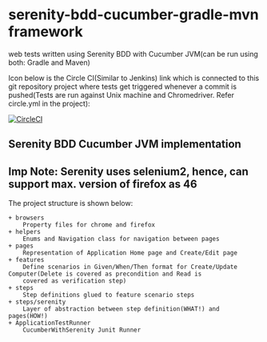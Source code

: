 # serenity-bdd-cucumber-gradle-mvn framework
web tests written using Serenity BDD with Cucumber JVM(can be run using both: Gradle and Maven)

Icon below is the Circle CI(Similar to Jenkins) link which is connected to this git repository project where tests get triggered whenever a commit is pushed(Tests are run against Unix machine and Chromedriver. Refer circle.yml in the project): 

[![CircleCI](https://circleci.com/gh/vivekmahajan29/web-test.svg?style=svg)](https://circleci.com/gh/vivekmahajan29/web-test)

## Serenity BDD Cucumber JVM implementation
## Imp Note: Serenity uses selenium2, hence, can support max. version of firefox as 46

The project structure is shown below:
````
+ browsers
    Property files for chrome and firefox
+ helpers
    Enums and Navigation class for navigation between pages
+ pages
    Representation of Application Home page and Create/Edit page
+ features
    Define scenarios in Given/When/Then format for Create/Update Computer(Delete is covered as precondition and Read is  
    covered as verification step)
+ steps
    Step definitions glued to feature scenario steps
+ steps/serenity
    Layer of abstraction between step definition(WHAT!) and pages(HOW!)
+ ApplicationTestRunner
    CucumberWithSerenity Junit Runner
````


